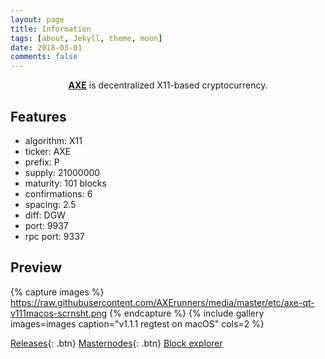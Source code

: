 ```yaml
---
layout: page
title: Information
tags: [about, Jekyll, theme, moon]
date: 2018-03-01
comments: false
---
```


<center><a href="https://github.com/AXErunners/axe"><b>AXE</b></a> is decentralized X11-based cryptocurrency.</center>

## Features
* algorithm: X11
* ticker: AXE
* prefix: P
* supply: 21000000
* maturity: 101 blocks
* confirmations: 6
* spacing: 2.5
* diff: DGW
* port: 9937
* rpc port: 9337

## Preview

{% capture images %}
    https://raw.githubusercontent.com/AXErunners/media/master/etc/axe-qt-v111macos-scrnsht.png
{% endcapture %}
{% include gallery images=images caption="v1.1.1 regtest on macOS" cols=2 %}

[Releases](https://github.com/AXErunners/axe/releases){: .btn}
[Masternodes](https://github.com/AXErunners/axe/wiki/Masternodes){: .btn}
[Block explorer](http://207.246.65.114:3001)
